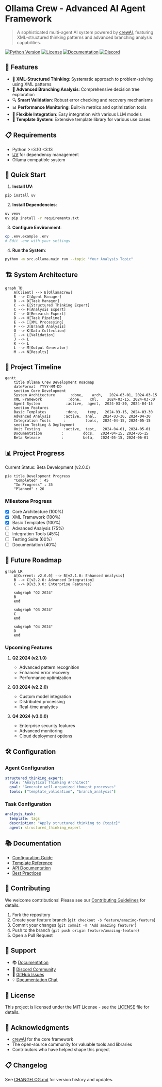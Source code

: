 # Ollama Crew - Advanced AI Agent Framework

> A sophisticated multi-agent AI system powered by [crewAI](https://crewai.com), featuring XML-structured thinking patterns and advanced branching analysis capabilities.

[![Python Version](https://img.shields.io/badge/python-3.10%20%7C%203.11%20%7C%203.12-blue.svg)](https://www.python.org/downloads/)
[![License](https://img.shields.io/badge/license-MIT-green.svg)](LICENSE)
[![Documentation](https://img.shields.io/badge/docs-latest-brightgreen.svg)](docs/)
[![Discord](https://img.shields.io/discord/1234567890)](https://discord.gg/X4JWnZnxPb)

## 🌟 Features

- 🤖 **XML-Structured Thinking**: Systematic approach to problem-solving using XML patterns
- 🌳 **Advanced Branching Analysis**: Comprehensive decision tree exploration
- 🔍 **Smart Validation**: Robust error checking and recovery mechanisms
- 📊 **Performance Monitoring**: Built-in metrics and optimization tools
- 🔄 **Flexible Integration**: Easy integration with various LLM models
- 📝 **Template System**: Extensive template library for various use cases

## 📋 Requirements

- Python >=3.10 <3.13
- [UV](https://docs.astral.sh/uv/) for dependency management
- Ollama compatible system

## 🚀 Quick Start

1. **Install UV**:

```bash
pip install uv
```

2. **Install Dependencies**:

```bash
uv venv
uv pip install -r requirements.txt
```

3. **Configure Environment**:

```bash
cp .env.example .env
# Edit .env with your settings
```

4. **Run the System**:

```bash
python -m src.ollama.main run --topic "Your Analysis Topic"
```

## 🏗 System Architecture

```mermaid
graph TD
    A[Client] --> B[OllamaCrew]
    B --> C[Agent Manager]
    B --> D[Task Manager]
    C --> E[Structured Thinking Expert]
    C --> F[Analysis Expert]
    C --> G[Research Expert]
    D --> H[Task Pipeline]
    E --> I[XML Processing]
    F --> J[Branch Analysis]
    G --> K[Data Collection]
    I --> L[Validation]
    J --> L
    K --> L
    L --> M[Output Generator]
    M --> N[Results]
```

## 📅 Project Timeline

```mermaid
gantt
    title Ollama Crew Development Roadmap
    dateFormat  YYYY-MM-DD
    section Core Development
    System Architecture       :done,    arch,   2024-03-01, 2024-03-15
    XML Framework            :done,    xml,    2024-03-15, 2024-03-30
    Agent System            :active,  agent,  2024-03-30, 2024-04-15
    section Features
    Basic Templates         :done,    temp,   2024-03-15, 2024-03-30
    Advanced Analysis      :active,  anal,   2024-03-30, 2024-04-30
    Integration Tools      :         tools,  2024-04-15, 2024-05-15
    section Testing & Deployment
    Unit Testing           :active,  test,   2024-04-01, 2024-05-01
    Documentation         :         docs,   2024-04-15, 2024-05-15
    Beta Release          :         beta,   2024-05-15, 2024-06-01
```

## 📊 Project Progress

Current Status: Beta Development (v2.0.0)

```mermaid
pie title Development Progress
    "Completed" : 45
    "In Progress" : 35
    "Planned" : 20
```

### Milestone Progress

- [x] Core Architecture (100%)
- [x] XML Framework (100%)
- [x] Basic Templates (100%)
- [ ] Advanced Analysis (75%)
- [ ] Integration Tools (45%)
- [ ] Testing Suite (60%)
- [ ] Documentation (40%)

## 🔮 Future Roadmap

```mermaid
graph LR
    A[Current: v2.0.0] --> B[v2.1.0: Enhanced Analysis]
    B --> C[v2.2.0: Advanced Integration]
    C --> D[v3.0.0: Enterprise Features]
    
    subgraph "Q2 2024"
    B
    end
    
    subgraph "Q3 2024"
    C
    end
    
    subgraph "Q4 2024"
    D
    end
```

### Upcoming Features

1. **Q2 2024 (v2.1.0)**
   - Advanced pattern recognition
   - Enhanced error recovery
   - Performance optimization

2. **Q3 2024 (v2.2.0)**
   - Custom model integration
   - Distributed processing
   - Real-time analytics

3. **Q4 2024 (v3.0.0)**
   - Enterprise security features
   - Advanced monitoring
   - Cloud deployment options

## 🛠 Configuration

### Agent Configuration

```yaml
structured_thinking_expert:
  role: "Analytical Thinking Architect"
  goal: "Generate well-organized thought processes"
  tools: ["template_validation", "branch_analysis"]
```

### Task Configuration

```yaml
analysis_task:
  template: tags
  description: "Apply structured thinking to {topic}"
  agent: structured_thinking_expert
```

## 📚 Documentation

- [Configuration Guide](docs/configuration.md)
- [Template Reference](docs/templates.md)
- [API Documentation](docs/api.md)
- [Best Practices](docs/best-practices.md)

## 🤝 Contributing

We welcome contributions! Please see our [Contributing Guidelines](CONTRIBUTING.md) for details.

1. Fork the repository
2. Create your feature branch (`git checkout -b feature/amazing-feature`)
3. Commit your changes (`git commit -m 'Add amazing feature'`)
4. Push to the branch (`git push origin feature/amazing-feature`)
5. Open a Pull Request

## 💬 Support

- 📚 [Documentation](https://docs.crewai.com)
- 💬 [Discord Community](https://discord.gg/X4JWnZnxPb)
- 🤝 [GitHub Issues](https://github.com/joaomdmoura/crewai/issues)
- 💡 [Documentation Chat](https://chatg.pt/DWjSBZn)

## 📜 License

This project is licensed under the MIT License - see the [LICENSE](LICENSE) file for details.

## 🙏 Acknowledgments

- [crewAI](https://crewai.com) for the core framework
- The open-source community for valuable tools and libraries
- Contributors who have helped shape this project

## 📋 Changelog

See [CHANGELOG.md](CHANGELOG.md) for version history and updates.
